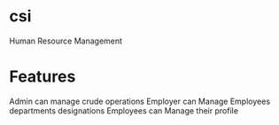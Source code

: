 # csi
Human Resource Management

# Features 
Admin can manage crude operations
Employer can Manage Employees departments designations
Employees can Manage their profile

